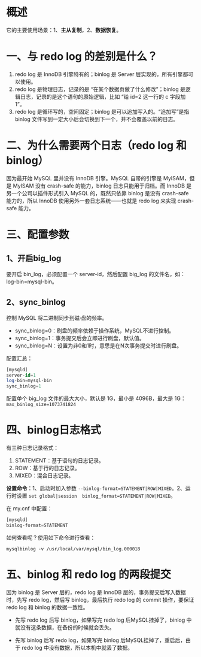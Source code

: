 # 概述

它的主要使用场景：1、**主从复制**，2、**数据恢复**。

# 一、与 redo log 的差别是什么？

1. redo log 是 InnoDB 引擎特有的；binlog 是 Server 层实现的，所有引擎都可以使用。
2. redo log 是物理日志，记录的是 “在某个数据页做了什么修改”；binlog 是逻辑日志，记录的是这个语句的原始逻辑，比如 “给 id=2 这一行的 c 字段加 1”。
3. redo log 是循环写的，空间固定；binlog 是可以追加写入的。“追加写”是指 binlog 文件写到一定大小后会切换到下一个，并不会覆盖以前的日志。

# 二、为什么需要两个日志（redo log 和 binlog）

因为最开始 MySQL 里并没有 InnoDB 引擎。MySQL 自带的引擎是 MyISAM，但是 MyISAM 没有 crash-safe 的能力，binlog 日志只能用于归档。而 InnoDB 是另一个公司以插件形式引入 MySQL 的，既然只依靠 binlog 是没有 crash-safe 能力的，所以 InnoDB 使用另外一套日志系统——也就是 redo log 来实现 crash-safe 能力。

# 三、配置参数

## 1、开启big_log

要开启 bin_log，必须配置一个 server-id，然后配置 big_log 的文件名，如：log-bin=mysql-bin。

## 2、sync_binlog

控制 MySQL 将二进制同步到磁·盘的频率。

- sync_binlog=0：刷盘的频率依赖于操作系统，MySQL不进行控制。
- sync_binlog=1：事务提交后会立即进行刷盘，默认值。
- sync_binlog=N：设置为非0和1时，意思是在N次事务提交时进行刷盘。

配置汇总：

```sql
[mysqld]
server-id=1
log-bin=mysql-bin
sync_binlog=1
```

配置单个 big_log 文件的最大大小，默认是 1G，最小是 4096B，最大是 1G：`max_binlog_size=1073741824`

# 四、binlog日志格式

有三种日志记录格式：

1. STATEMENT：基于语句的日志记录。
2. ROW：基于行的日志记录。
3. MIXED：混合日志记录。

**设置命令**：1、启动时加入参数 `--binlog-format=STATEMENT|ROW|MIXED`。2、运行时设置 `set global|session  binlog_format=STATEMENT|ROW|MIXED`。

在 my.cnf 中配置：

```sql
[mysqld]
binlog-format=STATEMENT
```

如何查看呢？使用如下命令进行查看：

`mysqlbinlog -v /usr/local/var/mysql/bin_log.000018`

# 五、binlog 和 redo log 的两段提交

因为 binlog 是 Server 层的，redo log 是 InnoDB 层的，事务提交后写入数据时，先写 redo log，然后写 binlog，最后执行 redo log 的 commit 操作，要保证 redo log 和 binlog 的数据一致性。

- 先写 redo log 后写 binlog，如果写完 redo log 后MySQL挂掉了，binlog 中就没有这条数据，在备份的时候就会丢失。

- 先写 binlog 后写 redo log，如果写完 binlog 后MySQL挂掉了，重启后，由于 redo log 中没有数据，所以本机中就丢了数据。